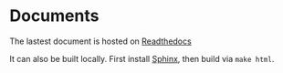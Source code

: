 # Documents

The lastest document is hosted on
[Readthedocs](http://wormhole.readthedocs.org/en/latest/)

It can also be built locally. First install [Sphinx](http://sphinx-doc.org/),
then build via `make html`.

